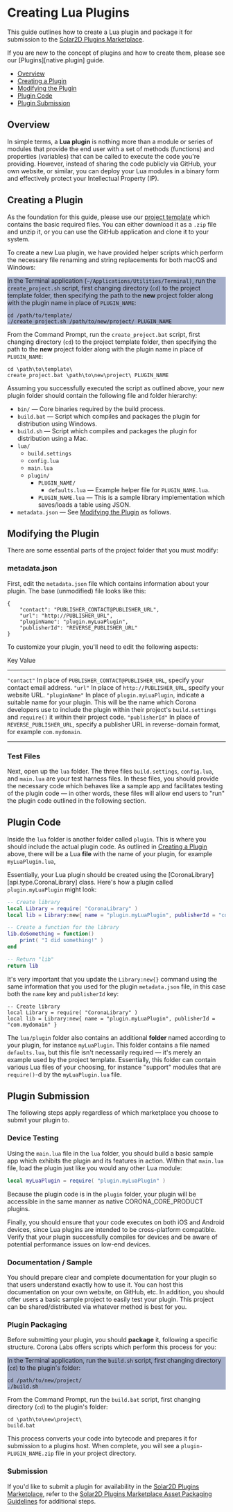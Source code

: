 # Creating Lua Plugins

This guide outlines how to create a Lua plugin and package it for submission to the [Solar2D Plugins Marketplace](https://www.solar2dplugins.com/).

<div class="docs-tip-outer">
<div class="docs-tip-inner-left">
<div class="fa fa-cog"></div>
</div>
<div class="docs-tip-inner-right">

If you are new to the concept of plugins and how to create them, please see our [Plugins][native.plugin] guide.

</div>
</div>

<div class="guides-toc">

* [Overview](#overview)
* [Creating a Plugin](#create)
* [Modifying the Plugin](#modify)
* [Plugin Code](#plugin-code)
* [Plugin Submission](#submission)

</div>


<a id="overview"></a>

## Overview

In simple terms, a __Lua&nbsp;plugin__ is nothing more than a module or series of modules that provide the end user with a set of methods (functions) and properties (variables) that can be called to execute the code you're providing. However, instead of sharing the code publicly via GitHub, your own website, or similar, you can deploy your Lua modules in a binary form and effectively protect your Intellectual&nbsp;Property&nbsp;(IP).




<a id="create"></a>

## Creating a Plugin

<div class="docs-tip-outer docs-tip-color-alert">
<div class="docs-tip-inner-left">
<div class="fa fa-exclamation-circle" style="font-size: 35px;"></div>
</div>
<div class="docs-tip-inner-right">

As the foundation for this guide, please use our [project template](https://github.com/coronalabs/plugins-template-library-lua) which contains the basic required files. You can either download it as a `.zip` file and unzip it, or you can use the GitHub application and clone it to your system.

</div>
</div>

To create a new Lua plugin, we have provided helper scripts which perform the necessary file renaming and string replacements for both macOS and Windows:

<div class="docs-tip-outer" style="background-color: #a5aec9; width: 100%;">
<div class="docs-tip-inner-left">
<div class="fa fa-apple" style="font-size: 36px; margin-left: 1px;"></div>
</div>
<div class="docs-tip-inner-right">

In the Terminal application (`~/Applications/Utilities/Terminal)`, run the `create_project.sh` script, first changing directory (`cd`) to the project template folder, then specifying the path to the __new__ project folder along with the plugin name in place of `PLUGIN_NAME`:

``````
cd /path/to/template/
./create_project.sh /path/to/new/project/ PLUGIN_NAME
``````

</div>
</div>

<div class="docs-tip-outer" style="width: 100%;">
<div class="docs-tip-inner-left">
<div class="fa fa-windows" style="font-size: 31px; margin-left: 0px; margin-top: 2px;"></div>
</div>
<div class="docs-tip-inner-right">

From the Command Prompt, run the `create_project.bat` script, first changing directory (`cd`) to the project template folder, then specifying the path to the __new__ project folder along with the plugin name in place of `PLUGIN_NAME`:

``````
cd \path\to\template\
create_project.bat \path\to\new\project\ PLUGIN_NAME
``````

</div>
</div>

Assuming you successfully executed the script as outlined above, your new plugin folder should contain the following file and folder hierarchy:

<div class="tree">

* `bin/` &mdash; Core binaries required by the build process.
* `build.bat` &mdash; Script which compiles and packages the plugin for distribution using Windows.
* `build.sh` &mdash; Script which compiles and packages the plugin for distribution using a Mac.
* `lua/`&nbsp;
	- `build.settings`&nbsp;
	- `config.lua`&nbsp;
	- `main.lua`&nbsp;
	- `plugin/`&nbsp;
		- `PLUGIN_NAME/`&nbsp;
			- `defaults.lua` &mdash; Example helper file for `PLUGIN_NAME.lua`.
		- `PLUGIN_NAME.lua` &mdash; This is a sample library implementation which saves/loads a table using&nbsp;JSON.
* `metadata.json` &mdash; See [Modifying the Plugin](#modify) as follows.

</div>




<a id="modify"></a>

## Modifying the Plugin

There are some essential parts of the project folder that you must modify:

### metadata.json

First, edit the `metadata.json` file which contains information about your plugin. The base (unmodified) file looks like this:

``````
{
	"contact": "PUBLISHER_CONTACT@PUBLISHER_URL",
	"url": "http://PUBLISHER_URL",
	"pluginName": "plugin.myLuaPlugin",
	"publisherId": "REVERSE_PUBLISHER_URL"
}
``````

To customize your plugin, you'll need to edit the following aspects:

<div class="inner-table">

Key						Value
----------------------	----------------------------------------------------------------------
`"contact"`				In place of `PUBLISHER_CONTACT@PUBLISHER_URL`, specify your contact email address.
`"url"`					In place of `http://PUBLISHER_URL`, specify your website URL.
`"pluginName"`			In place of `plugin.myLuaPlugin`, indicate a suitable name for your plugin. This will be the name which Corona developers use to include the plugin within their project's `build.settings` and `require()` it within their project code.
`"publisherId"`			In place of `REVERSE_PUBLISHER_URL`, specify a publisher URL in <nobr>reverse-domain</nobr> format, for example `com.mydomain`.
----------------------	----------------------------------------------------------------------

</div>

### Test Files

Next, open up the `lua` folder. The three files `build.settings`, `config.lua`, and `main.lua` are your test harness files. In these files, you should provide the necessary code which behaves like a sample app and facilitates testing of the plugin code&nbsp;&mdash; in other words, these files will allow end users to "run" the plugin code outlined in the following section.




<a id="plugin-code"></a>

## Plugin Code

Inside the `lua` folder is another folder called `plugin`. This is where you should include the actual plugin code. As outlined in [Creating a Plugin](#create) above, there will be a Lua __file__ with the name of your plugin, for example `myLuaPlugin.lua`,

Essentially, your Lua plugin should be created using the [CoronaLibrary][api.type.CoronaLibrary] class. Here's how a plugin called `plugin.myLuaPlugin` might look:

``````lua
-- Create library
local Library = require( "CoronaLibrary" )
local lib = Library:new{ name = "plugin.myLuaPlugin", publisherId = "com.mydomain" }

-- Create a function for the library
lib.doSomething = function()
	print( "I did something!" )
end

-- Return "lib"
return lib
``````

<div class="docs-tip-outer docs-tip-color-alert">
<div class="docs-tip-inner-left">
<div class="fa fa-exclamation-circle" style="font-size: 35px;"></div>
</div>
<div class="docs-tip-inner-right">

It's very important that you update the `Library:new{}` command using the same information that you used for the plugin `metadata.json` file, in this case both the `name` key and `publisherId` key:

``````{ brush="lua" gutter="false" first-line="1" highlight="[3]" }
-- Create library
local Library = require( "CoronaLibrary" )
local lib = Library:new{ name = "plugin.myLuaPlugin", publisherId = "com.mydomain" }
``````

</div>
</div>

<div class="docs-tip-outer">
<div class="docs-tip-inner-left">
<div class="fa fa-cog"></div>
</div>
<div class="docs-tip-inner-right">

The `lua/plugin` folder also contains an additional __folder__ named according to your plugin, for instance `myLuaPlugin`. This folder contains a file named `defaults.lua`, but this file isn't necessarily required&nbsp;&mdash; it's merely an example used by the project template. Essentially, this folder can contain various Lua files of your choosing, for instance "support" modules that are <nobr>`require()`-d</nobr> by the `myLuaPlugin.lua` file.

</div>
</div>




<a id="submission"></a>

## Plugin Submission

The following steps apply regardless of which marketplace you choose to submit your plugin to.

### Device Testing

Using the `main.lua` file in the `lua` folder, you should build a basic sample app which exhibits the plugin and its features in action. Within that `main.lua` file, load the plugin just like you would any other Lua module:

``````lua
local myLuaPlugin = require( "plugin.myLuaPlugin" )
``````

Because the plugin code is in the `plugin` folder, your plugin will be accessible in the same manner as native CORONA_CORE_PRODUCT plugins.

Finally, you should ensure that your code executes on both iOS and Android devices, since Lua plugins are intended to be <nobr>cross-platform</nobr> compatible. Verify that your plugin successfully compiles for devices and be aware of potential performance issues on <nobr>low-end</nobr> devices.

### Documentation / Sample

You should prepare clear and complete documentation for your plugin so that users understand exactly how to use it. You can host this documentation on your own website, on GitHub, etc. In addition, you should offer users a basic sample project to easily test your plugin. This project can be shared/distributed via whatever method is best for you.

### Plugin Packaging

Before submitting your plugin, you should __package__ it, following a specific structure. Corona&nbsp;Labs offers scripts which perform this process for you:

<div class="docs-tip-outer" style="background-color: #a5aec9; width: 100%;">
<div class="docs-tip-inner-left">
<div class="fa fa-apple" style="font-size: 36px; margin-left: 1px;"></div>
</div>
<div class="docs-tip-inner-right">

In the Terminal application, run the `build.sh` script, first changing directory (`cd`) to the plugin's folder:

``````
cd /path/to/new/project/
./build.sh
``````

</div>
</div>

<div class="docs-tip-outer" style="width: 100%;">
<div class="docs-tip-inner-left">
<div class="fa fa-windows" style="font-size: 31px; margin-left: 0px; margin-top: 2px;"></div>
</div>
<div class="docs-tip-inner-right">

From the Command Prompt, run the `build.bat` script, first changing directory (`cd`) to the plugin's folder:

``````
cd \path\to\new\project\
build.bat
``````

</div>
</div>

This process converts your code into bytecode and prepares it for submission to a plugins host. When complete, you will see a <nobr>`plugin-PLUGIN_NAME.zip`</nobr> file in your project directory.

### Submission

If you'd like to submit a plugin for availability in the [Solar2D Plugins Marketplace](https://www.solar2dplugins.com/), refer to the [Solar2D Plugins Marketplace Asset Packaging Guidelines](https://www.solar2dplugins.com/asset-packaging-guidelines/) for additional steps.
